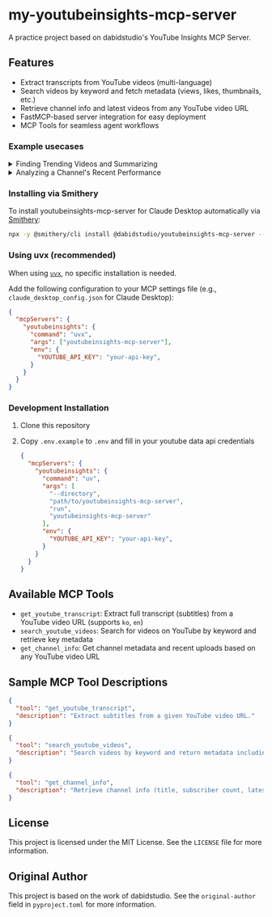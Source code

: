 # my-youtubeinsights-mcp-server

A practice project based on dabidstudio's YouTube Insights MCP Server.

## Features

* Extract transcripts from YouTube videos (multi-language)
* Search videos by keyword and fetch metadata (views, likes, thumbnails, etc.)
* Retrieve channel info and latest videos from any YouTube video URL
* FastMCP-based server integration for easy deployment
* MCP Tools for seamless agent workflows

### Example usecases


<details>
<summary>Finding Trending Videos and Summarizing</summary>
<img src="https://github.com/user-attachments/assets/60a97619-13cf-4aba-807e-0fad0a4f3b42" width="480"/>
</details>
 
<details>
<summary>Analyzing a Channel's Recent Performance</summary>
<img src="https://github.com/user-attachments/assets/4f35a716-0c92-4368-8ba5-0b564613aae0" width="480"/>
</details>

### Installing via Smithery

To install youtubeinsights-mcp-server for Claude Desktop automatically via [Smithery](https://smithery.ai/server/@dabidstudio/youtubeinsights-mcp-server):

```bash
npx -y @smithery/cli install @dabidstudio/youtubeinsights-mcp-server --client claude
```

### Using uvx (recommended)

When using [`uvx`](https://docs.astral.sh/uv/guides/tools/), no specific installation is needed.

Add the following configuration to your MCP settings file (e.g., `claude_desktop_config.json` for Claude Desktop):

```json
{
  "mcpServers": {
    "youtubeinsights": {
      "command": "uvx",
      "args": ["youtubeinsights-mcp-server"],
      "env": {
        "YOUTUBE_API_KEY": "your-api-key",
      }
    }
  }
}
```

### Development Installation

1. Clone this repository

2. Copy `.env.example` to `.env` and fill in your youtube data api credentials

    ```json
    {
      "mcpServers": {
        "youtubeinsights": {
          "command": "uv",
          "args": [
            "--directory",
            "path/to/youtubeinsights-mcp-server",
            "run",
            "youtubeinsights-mcp-server"
          ],
          "env": {
            "YOUTUBE_API_KEY": "your-api-key",
          }
        }
      }
    }
    ```

## Available MCP Tools

- `get_youtube_transcript`: Extract full transcript (subtitles) from a YouTube video URL (supports `ko`, `en`)
- `search_youtube_videos`: Search for videos on YouTube by keyword and retrieve key metadata
- `get_channel_info`: Get channel metadata and recent uploads based on any YouTube video URL

## Sample MCP Tool Descriptions

```json
{
  "tool": "get_youtube_transcript",
  "description": "Extract subtitles from a given YouTube video URL."
}
```

```json
{
  "tool": "search_youtube_videos",
  "description": "Search videos by keyword and return metadata including views, likes, and thumbnails."
}
```

```json
{
  "tool": "get_channel_info",
  "description": "Retrieve channel info (title, subscriber count, latest uploads) based on a video URL."
}
```

## License

This project is licensed under the MIT License. See the `LICENSE` file for more information.

## Original Author

This project is based on the work of dabidstudio. See the `original-author` field in `pyproject.toml` for more information.
